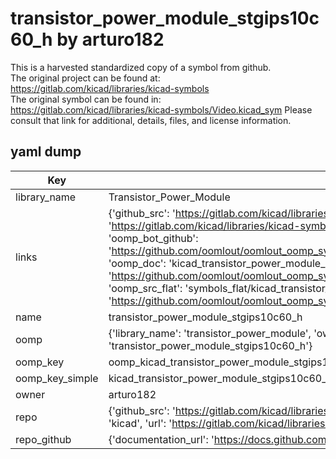 # transistor_power_module_stgips10c60_h by arturo182  
This is a harvested standardized copy of a symbol from github.  
The original project can be found at:  
https://gitlab.com/kicad/libraries/kicad-symbols  
The original symbol can be found in:
https://gitlab.com/kicad/libraries/kicad-symbols/Video.kicad_sym
Please consult that link for additional, details, files, and license information.  
## yaml dump  
| Key | Value |  
| --- | --- |  
| library_name | Transistor_Power_Module |  
| links | {'github_src': 'https://gitlab.com/kicad/libraries/kicad-symbols/Video.kicad_sym', 'github_src_repo': 'https://gitlab.com/kicad/libraries/kicad-symbols', 'oomp_bot': 'kicad_transistor_power_module_stgips10c60_h/working', 'oomp_bot_github': 'https://github.com/oomlout/oomlout_oomp_symbol_bot/tree/main/kicad_transistor_power_module_stgips10c60_h/working', 'oomp_doc': 'kicad_transistor_power_module_stgips10c60_h/working', 'oomp_doc_github': 'https://github.com/oomlout/oomlout_oomp_symbol_doc/tree/main/kicad_transistor_power_module_stgips10c60_h/working', 'oomp_src_flat': 'symbols_flat/kicad_transistor_power_module_stgips10c60_h/working', 'oomp_src_flat_github': 'https://github.com/oomlout/oomlout_oomp_symbol_src/tree/main/kicad_transistor_power_module_stgips10c60_h/working'} |  
| name | transistor_power_module_stgips10c60_h |  
| oomp | {'library_name': 'transistor_power_module', 'owner_name': 'kicad', 'symbol_name': 'transistor_power_module_stgips10c60_h'} |  
| oomp_key | oomp_kicad_transistor_power_module_stgips10c60_h |  
| oomp_key_simple | kicad_transistor_power_module_stgips10c60_h |  
| owner | arturo182 |  
| repo | {'github_src': 'https://gitlab.com/kicad/libraries/kicad-symbols/Video.kicad_sym', 'name': 'libraries/kicad-symbols', 'owner': 'kicad', 'url': 'https://gitlab.com/kicad/libraries/kicad-symbols'} |  
| repo_github | {'documentation_url': 'https://docs.github.com/rest/repos/repos#get-a-repository', 'message': 'Not Found'} |  

